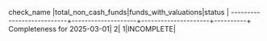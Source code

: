 check_name                 |total_non_cash_funds|funds_with_valuations|status    |
---------------------------+--------------------+---------------------+----------+
Completeness for 2025-03-01|                   2|                    1|INCOMPLETE|